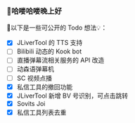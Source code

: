 ### 👋哈喽哈喽晚上好

🎉以下是一些可公开的 Todo 想法💡：

- [x] JLiverTool 的 TTS 支持
- [ ] Bilibili 动态的 Kook bot
- [ ] 直播弹幕流相关服务的 API 改造
- [ ] 动森语弹幕机
- [ ] SC 视频点播
- [x] 私信工具的撤回功能
- [x] JLiverTool 新增 BV 号识别，可点击跳转
- [x] Sovits Joi
- [x] 私信工具列表去重
